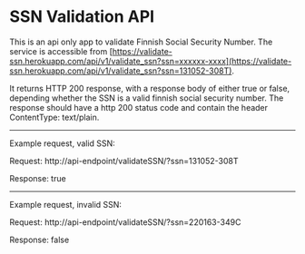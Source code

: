 # SSN Validation API

This is an api only app to validate Finnish Social Security Number. The service is accessible from [https://validate-ssn.herokuapp.com/api/v1/validate_ssn?ssn=xxxxxx-xxxx](https://validate-ssn.herokuapp.com/api/v1/validate_ssn?ssn=131052-308T).

It returns HTTP 200 response, with a response body of either true or false, depending whether the SSN is a valid finnish social security number. The response should have a http 200 status code and contain the header ContentType: text/plain.

---------------------------------------------------------
Example request, valid SSN: 

Request: http://api-endpoint/validateSSN/?ssn=131052-308T

Response: true

---------------------------------------------------------

Example request, invalid SSN: 

Request: http://api-endpoint/validateSSN/?ssn=220163-349C

Response: false



